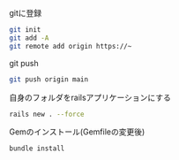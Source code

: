 gitに登録
```bash
git init
git add -A
git remote add origin https://~
```
git push
```bash
git push origin main
```
自身のフォルダをrailsアプリケーションにする
```bash
rails new . --force
```
Gemのインストール(Gemfileの変更後)
```bash
bundle install
```
